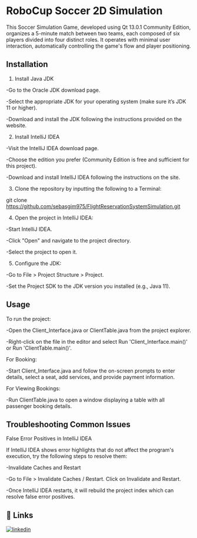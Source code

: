 
# RoboCup Soccer 2D Simulation

This Soccer Simulation Game, developed using Qt 13.0.1 Community Edition, organizes a 5-minute match between two teams, each composed of six players divided into four distinct roles. It operates with minimal user interaction, automatically controlling the game's flow and player positioning.
## Installation

1. Install Java JDK

-Go to the Oracle JDK download page.

-Select the appropriate JDK for your operating system (make sure it’s JDK 11 or higher).

-Download and install the JDK following the instructions provided on the website.

2. Install IntelliJ IDEA

-Visit the IntelliJ IDEA download page.

-Choose the edition you prefer (Community Edition is free and sufficient for this project).

-Download and install IntelliJ IDEA following the instructions on the site.

3. Clone the repository by inputting the following to a Terminal:

git clone https://github.com/sebasgim975/FlightReservationSystemSimulation.git

4. Open the project in IntelliJ IDEA:

-Start IntelliJ IDEA.

-Click "Open" and navigate to the project directory.

-Select the project to open it.

5. Configure the JDK:

-Go to File > Project Structure > Project.

-Set the Project SDK to the JDK version you installed (e.g., Java 11).

## Usage

To run the project:

-Open the Client_Interface.java or ClientTable.java from the project explorer.

-Right-click on the file in the editor and select Run 'Client_Interface.main()' or Run 'ClientTable.main()'.

For Booking:

-Start Client_Interface.java and follow the on-screen prompts to enter details, select a seat, add services, and provide payment information.

For Viewing Bookings:

-Run ClientTable.java to open a window displaying a table with all passenger booking details.
## Troubleshooting Common Issues

False Error Positives in IntelliJ IDEA

If IntelliJ IDEA shows error highlights that do not affect the program's execution, try the following steps to resolve them:

-Invalidate Caches and Restart

-Go to File > Invalidate Caches / Restart.
Click on Invalidate and Restart.

-Once IntelliJ IDEA restarts, it will rebuild the project index which can resolve false error positives.
## 🔗 Links
[![linkedin](https://img.shields.io/badge/linkedin-0A66C2?style=for-the-badge&logo=linkedin&logoColor=white)](https://www.linkedin.com/in/sebas-gim/)


